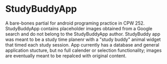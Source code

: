 # StudyBuddyApp
A bare-bones partial for android programing practice in CPW 252. StudyBuddyApp contains placeholder images obtained from a Google search
and do not belong to the StudyBuddyApp author. StudyBuddy app was meant to be a study time planenr with a "study buddy" animal widget that
timed each study session. App currently has a database and general application stucture, but no full calender or selection functionality;
images are eventually meant to be repalced with original content.
